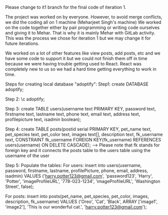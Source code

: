 Please change to it1 branch for the final code of iteration 1.

The project was worked on by everyone. However, to avoid merge conflicts, we did the coding all on 1 machine (Meharjeet Singh's machine)
We worked on the code together either by pair programming or writing code ourselves and giving it to Mehar. That is why it is mainly
Mehar with GitLab activity. This was the process we chose for iteration 1 but we may change it for future iterations. 

We worked on a lot of other features like view posts, add posts, etc and we have some code to support it but we could not finish them off in 
time because we were having trouble getting used to React. React was completely new to us so we had a hard time getting everything to work in time.

Steps for creating local database "adoptify":
Step1:
create DATABASE adoptify;

Step 2:
\c adoptify;

Step 3:
create TABLE users(username text PRIMARY KEY, password text, firstname text, lastname text, phone text, email text, address text, profilepicture text, isadmin boolean);

Step 4:
create TABLE posts(postid serial PRIMARY KEY, pet_name text, pet_species text, pet_color text, images text[], description text, fk_username text, CONSTRAINT fk_username FOREIGN KEY(fk_username) REFERENCES users(username) ON DELETE CASCADE);
--> Please note that fk stands for foreign key and it connects the posts table to the users table using the username of the user

Step 5:
Populate the tables:
For users:
insert into users(username, password, firstname, lastname, profilePicture, phone, email, address, isadmin) VALUES ('harry.potter123@gmail.com', 'password123', 'Harry', 'Potter', 'imageProfileURL', '778-023-1234', 'imageProfileURL', 'Washington Street', false);

For posts:
insert into posts(pet_name, pet_species, pet_color, images, description, fk_username) VALUES ('Oreo', 'Cat', 'Black', ARRAY ['image1', 'image2'], 'This is our wonderful cat.', 'harry.potter123@gmail.com');
